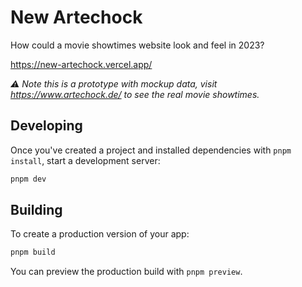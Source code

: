 # New Artechock

How could a movie showtimes website look and feel in 2023?

https://new-artechock.vercel.app/

*⚠️ Note this is a prototype with mockup data, visit https://www.artechock.de/ to see the real movie showtimes.*

## Developing

Once you've created a project and installed dependencies with `pnpm install`, start a development server:

```bash
pnpm dev
```

## Building

To create a production version of your app:

```bash
pnpm build
```

You can preview the production build with `pnpm preview`.
